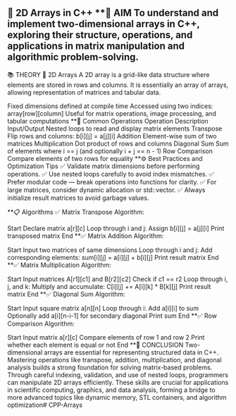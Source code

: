 🧮 2D Arrays in C++
**🎯 AIM
To understand and implement two-dimensional arrays in C++, exploring their structure, operations, and applications in matrix manipulation and algorithmic problem-solving.
---
📚 THEORY
📌 2D Arrays
A 2D array is a grid-like data structure where elements are stored in rows and columns.
It is essentially an array of arrays, allowing representation of matrices and tabular data.

Fixed dimensions defined at compile time
Accessed using two indices: array[row][column]
Useful for matrix operations, image processing, and tabular computations
**🔄 Common Operations
Operation	Description
Input/Output	Nested loops to read and display matrix elements
Transpose	Flip rows and columns: b[i][j] = a[j][i]
Addition	Element-wise sum of two matrices
Multiplication	Dot product of rows and columns
Diagonal Sum	Sum of elements where i == j (and optionally i + j == n - 1)
Row Comparison	Compare elements of two rows for equality
**⚙️ Best Practices and Optimization Tips
✅ Validate matrix dimensions before performing operations.
✅ Use nested loops carefully to avoid index mismatches.
✅ Prefer modular code — break operations into functions for clarity.
✅ For large matrices, consider dynamic allocation or std::vector.
✅ Always initialize result matrices to avoid garbage values.

**📋 Algorithms
✅ Matrix Transpose
Algorithm:

Start
Declare matrix a[r][c]
Loop through i and j:
Assign b[i][j] = a[j][i]
Print transposed matrix
End
**✅ Matrix Addition
Algorithm:

Start
Input two matrices of same dimensions
Loop through i and j:
Add corresponding elements: sum[i][j] = a[i][j] + b[i][j]
Print result matrix
End
**✅ Matrix Multiplication
Algorithm:

Start
Input matrices A[r1][c1] and B[r2][c2]
Check if c1 == r2
Loop through i, j, and k:
Multiply and accumulate: C[i][j] += A[i][k] * B[k][j]
Print result matrix
End
**✅ Diagonal Sum
Algorithm:

Start
Input square matrix a[n][n]
Loop through i:
Add a[i][i] to sum
Optionally add a[i][n-i-1] for secondary diagonal
Print sum
End
**✅ Row Comparison
Algorithm:

Start
Input matrix a[r][c]
Compare elements of row 1 and row 2
Print whether each element is equal or not
End
**🧠 CONCLUSION
Two-dimensional arrays are essential for representing structured data in C++. Mastering operations like transpose, addition, multiplication, and diagonal analysis builds a strong foundation for solving matrix-based problems. Through careful indexing, validation, and use of nested loops, programmers can manipulate 2D arrays efficiently. These skills are crucial for applications in scientific computing, graphics, and data analysis, forming a bridge to more advanced topics like dynamic memory, STL containers, and algorithm optimization# CPP-Arrays
